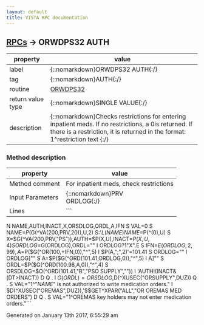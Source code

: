 ```yaml
---
layout: default
title: VISTA RPC documentation
---
```




## [RPCs](TableOfContent.md) &#8594; ORWDPS32 AUTH 

 property | value 
--- | --- 
 label | {::nomarkdown}ORWDPS32 AUTH{:/}
 tag | {::nomarkdown}AUTH{:/}
 routine | [ORWDPS32](http://code.osehra.org/dox/Routine_ORWDPS32_source.html)
 return value type | {::nomarkdown}SINGLE VALUE{:/}
 description | {::nomarkdown}Checks restrictions for entering inpatient meds.  If no restrictions, a 0is returned.  If there is a restriction, it is returned in the format:     1^restriction text {:/}


### Method description

 property | value 
 --- | --- 
 Method comment | For inpatient meds, check restrictions
 Input Parameters | {::nomarkdown}PRV<br/>ORDLOG{:/}
 Lines | ```
 N NAME,AUTH,INACT,X,ORSDLOG,ORDL,A,IFN S VAL=0
 S NAME=$P($G(^VA(200,PRV,20)),U,2) S:'$L(NAME) NAME=$P(^(0),U)
 S X=$G(^VA(200,PRV,"PS")),AUTH=$P(X,U),INACT=$P(X,U,4)
 S ORDLOG=$G(ORDLOG),ORDL=""
 I ORDLOG?1"X".E S IFN=$E(ORDLOG,2,99),A=$P($G(^OR(100,+IFN,0)),"^",5) I $P(A,";",2)'=101.41 S ORDLOG=""
 I ORDLOG]"" S A=$P($G(^ORD(101.41,ORDLOG,0)),"^",5) I A]"" S ORDL=$P($G(^ORD(100.98,A,0)),"^",4)
 S ORSDLOG=$O(^ORD(101.41,"B","PSO SUPPLY",""))
 I 'AUTH!(INACT&(DT>INACT)) D  Q
 . I $G(ORDL)=ORSDLOG,$D(^XUSEC("ORSUPPLY",DUZ)) Q
 . S VAL="1^"_NAME_" is not authorized to write medication orders."
 I $D(^XUSEC("OREMAS",DUZ)),'$$GET^XPAR("ALL","OR OREMAS MED ORDERS") D  Q
 . S VAL="1^OREMAS key holders may not enter medication orders."```




 Generated on January 13th 2017, 6:55:29 am